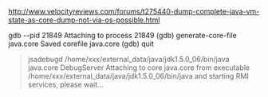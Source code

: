  http://www.velocityreviews.com/forums/t275440-dump-complete-java-vm-state-as-core-dump-not-via-os-possible.html
 
 
 gdb --pid 21849
Attaching to process 21849
(gdb) generate-core-file java.core
Saved corefile java.core
(gdb) quit

> jsadebugd /home/xxx/external_data/java/jdk1.5.0_06/bin/java java.core DebugServer
Attaching to core java.core from executable
/home/xxx/external_data/java/jdk1.5.0_06/bin/java and starting RMI
services, please wait...